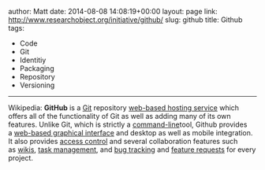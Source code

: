 author: Matt
date: 2014-08-08 14:08:19+00:00
layout: page
link: http://www.researchobject.org/initiative/github/
slug: github
title: Github
tags:
- Code
- Git
- Identitiy
- Packaging
- Repository
- Versioning
---
Wikipedia:
**GitHub** is a [Git](http://en.wikipedia.org/wiki/Git_(software)) repository [web-based hosting service](http://en.wikipedia.org/wiki/Shared_web_hosting_service) which offers all of the functionality of Git as well as adding many of its own features. Unlike Git, which is strictly a [command-line](http://en.wikipedia.org/wiki/Command-line)tool, Github provides a [web-based graphical interface](http://en.wikipedia.org/wiki/Web_application) and desktop as well as mobile integration. It also provides [access control](http://en.wikipedia.org/wiki/Access_control) and several collaboration features such as [wikis](http://en.wikipedia.org/wiki/Wiki), [task management](http://en.wikipedia.org/wiki/Task_management), and [bug tracking](http://en.wikipedia.org/wiki/Bug_tracking_system) and [feature requests](http://en.wikipedia.org/wiki/Software_feature) for every project.
